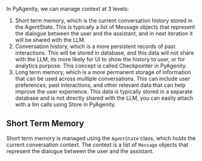 In PyAgenity, we can manage context at 3 levels:

1. Short term memory, which is the current conversation history stored in the AgentState. This is typically a list of Message objects that represent the dialogue between the user and the assistant, and in next iteration it will be shared with the LLM.
2. Conversation history, which is a more persistent records of past interactions. This will be stored in database, and this data will not share with the LLM, its more likely for UI to show the history to user, or for analytics purpose. This concept is called Checkpointer in PyAgenity.
3. Long term memory, which is a more permanent storage of information that can be used across multiple conversations. This can include user preferences, past interactions, and other relevant data that can help improve the user experience. This data is typically stored in a separate database and is not directly shared with the LLM, you can easily attach with a llm calls using Store in PyAgenity.

## Short Term Memory
Short term memory is managed using the `AgentState` class, which holds the current conversation context. The context is a list of `Message` objects that represent the dialogue between the user and the assistant.
